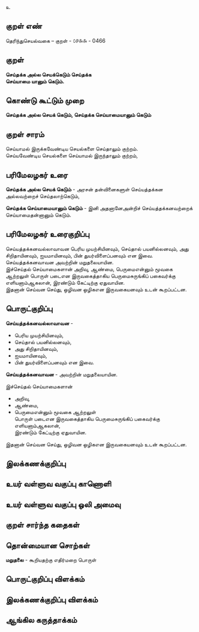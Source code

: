 உ

## குறள் எண் 

தெரிந்துசெயல்வகை – குறள் - ௦௪௬௬ - 0466  

## குறள் 

**செய்தக்க அல்ல செயக்கெடும் செய்தக்க  
செய்யாமை யானும் கெடும்.**

## கொண்டு கூட்டும் முறை

**செய்தக்க அல்ல செயக் கெடும், செய்தக்க செய்யாமையானும் கெடும்** 

## குறள் சாரம் 

செய்யாமல் இருக்கவேண்டிய செயல்களை செய்தாலும் குற்றம்.   
செய்யவேண்டிய செயல்களை செய்யாமல் இருந்தாலும் குற்றம்,  
 
## பரிமேலழகர் உரை

**செய்தக்க அல்ல செயக் கெடும்** - அரசன் தன்வினைகளுள் செய்யத்தக்கன அல்லவற்றைச் செய்தலாற்கெடும்,  

**செய்தக்க செய்யாமையானும் கெடும்** - இனி அதனானேஅன்றிச் செய்யத்தக்கனவற்றைக் செய்யாமைதன்னானும் கெடும்.  

## பரிமேலழகர் உரைகுறிப்பு   

செய்யத்தக்கனவல்லாவாவன பெரிய முயற்சியினவும், செய்தால் பயனில்லனவும், அது சிறிதாயினவும், ஐயமாயினவும், பின் துயர்விளைப்பனவும் என இவை.  
செய்யத்தக்கனவாவன அவற்றின் மறுதலையாயின.  
இச்செய்தல் செய்யாமைகளான் அறிவு, ஆண்மை, பெருமைஎன்னும் மூவகை ஆற்றலுள் பொருள் படைஎன இருவகைத்தாகிய பெருமைசுருங்கிப் பகைவர்க்கு எளியனாம்ஆகலான், இரண்டும் கேட்டிற்கு ஏதுவாயின.  
இதனான் செய்வன செய்து, ஒழிவன ஒழிகஎன இருவகையனவும் உடன் கூறப்பட்டன.   

## பொருட்குறிப்பு 

**செய்யத்தக்கனவல்லாவாவன** -  
* பெரிய முயற்சியினவும்,  
* செய்தால் பயனில்லனவும்,   
* அது சிறிதாயினவும்,  
* ஐயமாயினவும்,  
* பின் துயர்விளைப்பனவும் என இவை.    

**செய்யத்தக்கனவாவன** - அவற்றின் மறுதலையாயின.    

இச்செய்தல் செய்யாமைகளான்   
* அறிவு,  
* ஆண்மை,  
* பெருமைஎன்னும் மூவகை ஆற்றலுள்  
பொருள் படைஎன இருவகைத்தாகிய பெருமைசுருங்கிப் பகைவர்க்கு எளியனாம்ஆகலான்,  
இரண்டும் கேட்டிற்கு ஏதுவாயின.  

இதனான் செய்வன செய்து, ஒழிவன ஒழிகஎன இருவகையனவும் உடன் கூறப்பட்டன.   

## இலக்கணக்குறிப்பு  


## உயர் வள்ளுவ வகுப்பு காணொளி


## உயர் வள்ளுவ வகுப்பு ஒலி அமைவு 

 
## குறள் சார்ந்த கதைகள் 


## தொன்மையான சொற்கள்

**மறுதலை** - கூறியதற்கு எதிர்மறை பொருள்   

## பொருட்குறிப்பு விளக்கம்


## இலக்கணக்குறிப்பு விளக்கம்


## ஆங்கில கருத்தாக்கம் 


